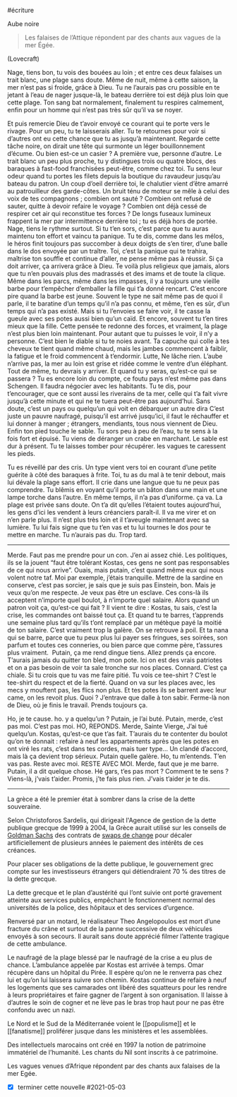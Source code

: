 #écriture

Aube noire

  

> Les falaises de l’Attique répondent par des chants aux vagues de la mer Égée. 

(Lovecraft)

  
  
Nage, tiens bon, tu vois des bouées au loin ; et entre ces deux falaises un trait blanc, une plage sans doute. Même de nuit, même à cette saison, la mer n’est pas si froide, grâce à Dieu. Tu ne l’aurais pas cru possible en te jetant à l’eau de nager jusque-là, le bateau derrière toi est déjà plus loin que cette plage. Ton sang bat normalement, finalement tu respires calmement, enfin pour un homme qui n’est pas très sûr qu’il va se noyer. 

Et puis remercie Dieu de t’avoir envoyé ce courant qui te porte vers le rivage. Pour un peu, tu te laisserais aller. Tu te retournes pour voir si d’autres ont eu cette chance que tu as jusqu’à maintenant. Regarde cette tâche noire, on dirait une tête qui surmonte un léger bouillonnement d’écume. Ou bien est-ce un casier ? A première vue, personne d’autre. Le trait blanc un peu plus proche, tu y distingues trois ou quatre blocs, des baraques à fast-food franchisées peut-être, comme chez toi. Tu sens leur odeur quand tu portes les filets depuis la boutique du ravaudeur jusqu’au bateau du patron. Un coup d’oeil derrière toi, le chalutier vient d’être amarré au patrouilleur des garde-côtes. Un bruit ténu de moteur se mêle à celui des voix de tes compagnons ; combien ont sauté ? Combien ont refusé de sauter, quitte à devoir refaire le voyage ? Combien ont déjà cessé de respirer cet air qui reconstitue tes forces ? De longs fuseaux lumineux frappent la mer par intermittence derrière toi ; tu es déjà hors de portée. Nage, tiens le rythme surtout. Si tu t’en sors, c’est parce que tu auras maintenu ton effort et vaincu ta panique. Tu te dis, comme dans les mélos, le héros finit toujours pas succomber à deux doigts de s’en tirer, d’une balle dans le dos envoyée par un traître. Toi, c’est la panique qui te trahira, maîtrise ton souffle et continue d’aller, ne pense même pas à réussir. Si ça doit arriver, ça arrivera grâce à Dieu. Te voilà plus religieux que jamais, alors que tu n’en pouvais plus des madrassés et des imams et de toute la clique. Même dans les parcs, même dans les impasses, il y a toujours une vieille barbe pour t’empêcher d’emballer la fille qui t’a donné rencart. C’est encore pire quand la barbe est jeune. Souvent le type ne sait même pas de quoi il parle, il te baratine d’un temps qu’il n’a pas connu, et même, t’en es sûr, d’un temps qui n’a pas existé. Mais si tu l’envoies se faire voir, il te casse la gueule avec ses potes aussi bien qu’un caïd. Et encore, souvent tu t’en tires mieux que la fille. Cette pensée te redonne des forces, et vraiment, la plage n’est plus bien loin maintenant. Pour autant que tu puisses le voir, il n’y a personne. C’est bien le diable si tu te noies avant. Ta capuche qui colle à tes cheveux te tient quand même chaud, mais les jambes commencent à faiblir, la fatigue et le froid commencent à t’endormir. Lutte, Ne lâche rien. L’aube n’arrive pas, la mer au loin est grise et ridée comme le ventre d’un éléphant. Tout de même, tu devrais y arriver. Et quand tu y seras, qu’est-ce qui se passera ? Tu es encore loin du compte, ce foutu pays n’est même pas dans Schengen. Il faudra négocier avec les habitants. Tu te dis, pour t’encourager, que ce sont aussi les riverains de ta mer, celle qui t’a fait vivre jusqu’à cette minute et qui ne te tuera peut-être pas aujourd’hui. Sans doute, c’est un pays ou quelqu’un qui voit en débarquer un autre dira C’est juste un pauvre naufragé, puisqu’il est arrivé jusqu’ici, il faut le réchauffer et lui donner à manger ; étrangers, mendiants, tous nous viennent de Dieu. Enfin ton pied touche le sable. Tu sors peu à peu de l’eau, tu te sens à la fois fort et épuisé. Tu viens de déranger un crabe en marchant. Le sable est dur à présent. Tu te laisses tomber pour récupérer. les vagues te caressent les pieds. 

  

Tu es réveillé par des cris. Un type vient vers toi en courant d’une petite guérite à côté des baraques à frite. Toi, tu as du mal à te tenir debout, mais lui dévale la plage sans effort. Il crie dans une langue que tu ne peux pas comprendre. Tu blêmis en voyant qu’il porte un bâton dans une main et une lampe torche dans l’autre. En même temps, il n’a pas d’uniforme. ça va. La plage est privée sans doute. On t’a dit qu’elles l’étaient toutes aujourd’hui, les gens d’ici les vendent à leurs créanciers paraît-il. Il va me virer et on n’en parle plus. Il n’est plus très loin et il t’aveugle maintenant avec sa lumière. Tu lui fais signe que tu t’en vas et tu lui tournes le dos pour te mettre en marche. Tu n’aurais pas du. Trop tard.

  

 -------------------------------------

Merde. Faut pas me prendre pour un con. J’en ai assez chié. Les politiques, ils se la jouent “faut être tolérant Kostas, ces gens ne sont pas responsables de ce qui nous arrive”. Ouais, mais putain, c’est quand même eux qui nous volent notre taf. Moi par exemple, j’étais tranquille. Mettre de la sardine en conserve, c’est pas sorcier, je sais que je suis pas Einstein, bon. Mais je veux qu’on me respecte. Je veux pas être un esclave. Ces cons-là ils acceptent n’importe quel boulot, à n’importe quel salaire. Alors quand un patron voit ça, qu’est-ce qui fait ? Il vient te dire : Kostas, tu sais, c’est la crise, les commandes ont baissé tout ça. Et quand tu te barres, t’apprends une semaine plus tard qu’ils t’ont remplacé par un métèque payé la moitié de ton salaire. C’est vraiment trop la galère. On se retrouve à poil. Et ta nana qui se barre, parce que tu peux plus lui payer ses fringues, ses soirées, son parfum et toutes ces conneries, ou bien parce que comme père, t’assures plus vraiment.  Putain, ça me rend dingue tiens. Allez prends ça encore. T’aurais jamais du quitter ton bled, mon pote. Ici on est des vrais patriotes et on a pas besoin de voir ta sale tronche sur nos places. Connard. C’est ça chiale. Si tu crois que tu vas me faire pitié. Tu vois ce tee-shirt ? C’est le tee-shirt du respect et de la fierté. Quand on va sur les places avec, les mecs y mouftent pas, les flics non plus. Et tes potes ils se barrent avec leur came, on les revoit plus. Quoi ? J’entrave que dalle à ton sabir. Ferme-là non de Dieu, où je finis le travail. Prends toujours ça.

Ho, je te cause. ho. y a quelqu’un ? Putain, je l’ai buté. Putain, merde, c’est pas moi. C’est pas moi. HO, REPONDS. Merde, Sainte Vierge, J’ai tué quelqu’un. Kostas, qu’est-ce que t’as fait. T’aurais du te contenter du boulot qu’on te donnait : refaire à neuf les appartements après que les potes en ont viré les rats, c’est dans tes cordes, mais tuer type... Un clandé d’accord, mais là ça devient trop sérieux. Putain quelle galère. Ho, tu m’entends. T’en vas pas. Reste avec moi. RESTE AVEC MOI. Merde, faut que je me barre. Putain, il a dit quelque chose. Hé gars, t’es pas mort ? Comment te te sens ? Viens-là, j’vais t’aider. Promis, j’te fais plus rien. J’vais t’aider je te dis. 

  

 ----------------------------------------

  

La grèce a été le premier état à sombrer dans la crise de la dette souveraine. 

Selon Christoforos Sardelis, qui dirigeait l'Agence de gestion de la dette publique grecque de 1999 à 2004, la Grèce aurait utilisé sur les conseils de [Goldman Sachs](https://fr.wikipedia.org/wiki/Goldman_Sachs) des contrats de [swaps de change](https://fr.wikipedia.org/wiki/Swap_de_devises) pour décaler artificiellement de plusieurs années le paiement des intérêts de ces créances.

Pour placer ses obligations de la dette publique, le gouvernement grec compte sur les investisseurs étrangers qui détiendraient 70 % des titres de la dette grecque.

La dette grecque et le plan d’austérité qui l’ont suivie ont porté gravement atteinte aux services publics, empêchant le fonctionnement normal des universités de la police, des hôpitaux et des services d’urgence. 

Renversé par un motard, le réalisateur Theo Angelopoulos est mort d’une fracture du crâne et surtout de la panne successive de deux véhicules envoyés à son secours. Il aurait sans doute apprécié filmer l’attente tragique de cette ambulance.

Le naufragé de la plage blessé par le naufragé de la crise a eu plus de chance. L’ambulance appelée par Kostas est arrivée à temps. Omar récupère dans un hôpital du Pirée. Il espère qu’on ne le renverra pas chez lui et qu’on lui laissera suivre son chemin. Kostas continue de refaire à neuf les logements que ses camarades ont libéré des squatteurs pour les rendre à leurs propriétaires et faire gagner de l’argent à son organisation. Il laisse à d’autres le soin de cogner et ne lève pas le bras trop haut pour ne pas être confondu avec un nazi. 

Le Nord et le Sud de la Méditerranée voient le [[populisme]] et le [[fanatisme]] proliférer jusque dans les ministères et les assemblées. 

Des intellectuels marocains ont créé en 1997 la notion de patrimoine immatériel de l’humanité. Les chants du Nil sont inscrits à ce patrimoine. 

  

Les vagues venues d’Afrique répondent par des chants aux falaises de la mer Egée.

- [x] terminer cette nouvelle #2021-05-03

